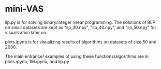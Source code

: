 # mini-VAS

ilp.py is for solving binary/integer linear programming. The solutions of BLP on small datasets are kept as "ilp_30.npy", "ilp_40.npy", and "ilp_50.npy" for visualization later on.

plots.ipynb is for visualizing results of algorithms on datasets of size 50 and 2000.

The main entrance/ examples of using these functions/algorithms are in plots.ipynb, 1M.ipynb, and ilp.py